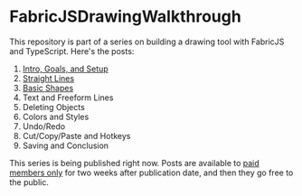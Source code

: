 # FabricJSDrawingWalkthrough
This repository is part of a series on building a drawing tool with FabricJS and TypeScript. Here's the posts:

1. [Intro, Goals, and Setup](https://exceptionnotfound.net/drawing-with-fabricjs-and-typescript-part-1-intro-and-setup/)
2. [Straight Lines](https://exceptionnotfound.net/drawing-with-fabricjs-and-typescript-part-2-straight-lines/)
3. [Basic Shapes](https://exceptionnotfound.net/drawing-with-fabricjs-and-typescript-part-3-basic-shapes/)
4. Text and Freeform Lines
5. Deleting Objects
6. Colors and Styles
7. Undo/Redo
8. Cut/Copy/Paste and Hotkeys
9. Saving and Conclusion

This series is being published right now. Posts are available to [paid members only](https://exceptionnotfound.net/signup/) for two weeks after publication date, and then they go free to the public.
